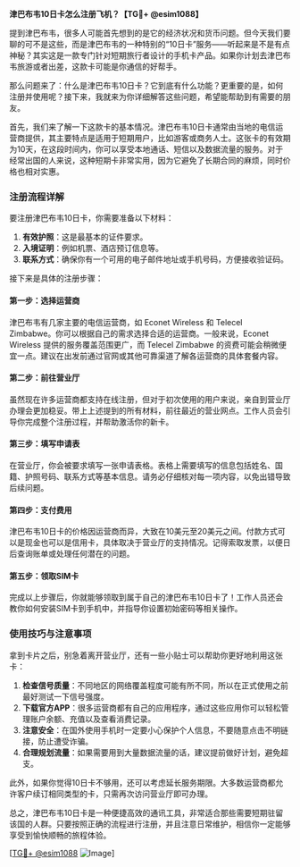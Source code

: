 **津巴布韦10日卡怎么注册飞机？【TG💪+ @esim1088】**

提到津巴布韦，很多人可能首先想到的是它的经济状况和货币问题。但今天我们要聊的可不是这些，而是津巴布韦的一种特别的“10日卡”服务——听起来是不是有点神秘？其实这是一款专门针对短期旅行者设计的手机卡产品。如果你计划去津巴布韦旅游或者出差，这款卡可能是你通信的好帮手。

那么问题来了：什么是津巴布韦10日卡？它到底有什么功能？更重要的是，如何注册并使用呢？接下来，我就来为你详细解答这些问题，希望能帮助到有需要的朋友。

首先，我们来了解一下这款卡的基本情况。津巴布韦10日卡通常由当地的电信运营商提供，其主要特点是适用于短期用户，比如游客或商务人士。这张卡的有效期为10天，在这段时间内，你可以享受本地通话、短信以及数据流量的服务。对于经常出国的人来说，这种短期卡非常实用，因为它避免了长期合同的麻烦，同时价格也相对实惠。

### 注册流程详解

要注册津巴布韦10日卡，你需要准备以下材料：

1. **有效护照**：这是最基本的证件要求。
2. **入境证明**：例如机票、酒店预订信息等。
3. **联系方式**：确保你有一个可用的电子邮件地址或手机号码，方便接收验证码。

接下来是具体的注册步骤：

#### 第一步：选择运营商
津巴布韦有几家主要的电信运营商，如 Econet Wireless 和 Telecel Zimbabwe。你可以根据自己的需求选择合适的运营商。一般来说，Econet Wireless 提供的服务覆盖范围更广，而 Telecel Zimbabwe 的资费可能会稍微便宜一点。建议在出发前通过官网或其他可靠渠道了解各运营商的具体套餐内容。

#### 第二步：前往营业厅
虽然现在许多运营商都支持在线注册，但对于初次使用的用户来说，亲自到营业厅办理会更加稳妥。带上上述提到的所有材料，前往最近的营业网点。工作人员会引导你完成整个注册过程，并帮助激活你的新卡。

#### 第三步：填写申请表
在营业厅，你会被要求填写一张申请表格。表格上需要填写的信息包括姓名、国籍、护照号码、联系方式等基本信息。请务必仔细核对每一项内容，以免出错导致后续问题。

#### 第四步：支付费用
津巴布韦10日卡的价格因运营商而异，大致在10美元至20美元之间。付款方式可以是现金也可以是信用卡，具体取决于营业厅的支持情况。记得索取发票，以便日后查询账单或处理任何潜在的问题。

#### 第五步：领取SIM卡
完成以上步骤后，你就能够领取到属于自己的津巴布韦10日卡了！工作人员还会教你如何安装SIM卡到手机中，并指导你设置初始密码等相关操作。

### 使用技巧与注意事项

拿到卡片之后，别急着离开营业厅，还有一些小贴士可以帮助你更好地利用这张卡：

1. **检查信号质量**：不同地区的网络覆盖程度可能有所不同，所以在正式使用之前最好测试一下信号强度。
2. **下载官方APP**：很多运营商都有自己的应用程序，通过这些应用你可以轻松管理账户余额、充值以及查看消费记录。
3. **注意安全**：在国外使用手机时一定要小心保护个人信息，不要随意点击不明链接，防止遭受诈骗。
4. **合理规划流量**：如果需要用到大量数据流量的话，建议提前做好计划，避免超支。

此外，如果你觉得10日卡不够用，还可以考虑延长服务期限。大多数运营商都允许客户续订相同类型的卡，只需再次访问营业厅即可办理。

总之，津巴布韦10日卡是一种便捷高效的通讯工具，非常适合那些需要短期驻留该国的人群。只要按照正确的流程进行注册，并且注意日常维护，相信你一定能够享受到愉快顺畅的旅程体验。

[[TG💪+ @esim1088](https://t.me/s/esim1088) ![Image](https://i.postimg.cc/4NQfJmqS/Snipaste-2025-05-13-00-14-12.png)]